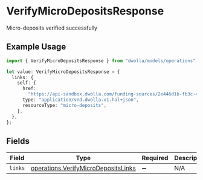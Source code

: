 # VerifyMicroDepositsResponse

Micro-deposits verified successfully

## Example Usage

```typescript
import { VerifyMicroDepositsResponse } from "dwolla/models/operations";

let value: VerifyMicroDepositsResponse = {
  links: {
    self: {
      href:
        "https://api-sandbox.dwolla.com/funding-sources/2e446d1b-fb3c-42a0-9691-5d1d6a4dbbf0/micro-deposits",
      type: "application/vnd.dwolla.v1.hal+json",
      resourceType: "micro-deposits",
    },
  },
};
```

## Fields

| Field                                                                                      | Type                                                                                       | Required                                                                                   | Description                                                                                |
| ------------------------------------------------------------------------------------------ | ------------------------------------------------------------------------------------------ | ------------------------------------------------------------------------------------------ | ------------------------------------------------------------------------------------------ |
| `links`                                                                                    | [operations.VerifyMicroDepositsLinks](../../models/operations/verifymicrodepositslinks.md) | :heavy_minus_sign:                                                                         | N/A                                                                                        |